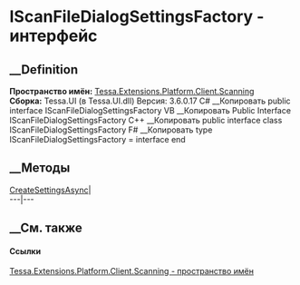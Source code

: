 # IScanFileDialogSettingsFactory - интерфейс
##  __Definition
 **Пространство имён:**
[Tessa.Extensions.Platform.Client.Scanning](N_Tessa_Extensions_Platform_Client_Scanning.htm)  
 **Сборка:** Tessa.UI (в Tessa.UI.dll) Версия: 3.6.0.17
C# __Копировать
     public interface IScanFileDialogSettingsFactory
VB __Копировать
     Public Interface IScanFileDialogSettingsFactory
C++ __Копировать
     public interface class IScanFileDialogSettingsFactory
F# __Копировать
     type IScanFileDialogSettingsFactory = interface end
##  __Методы
[CreateSettingsAsync](M_Tessa_Extensions_Platform_Client_Scanning_IScanFileDialogSettingsFactory_CreateSettingsAsync.htm)|  
---|---  
## __См. также
#### Ссылки
[Tessa.Extensions.Platform.Client.Scanning - пространство
имён](N_Tessa_Extensions_Platform_Client_Scanning.htm)
